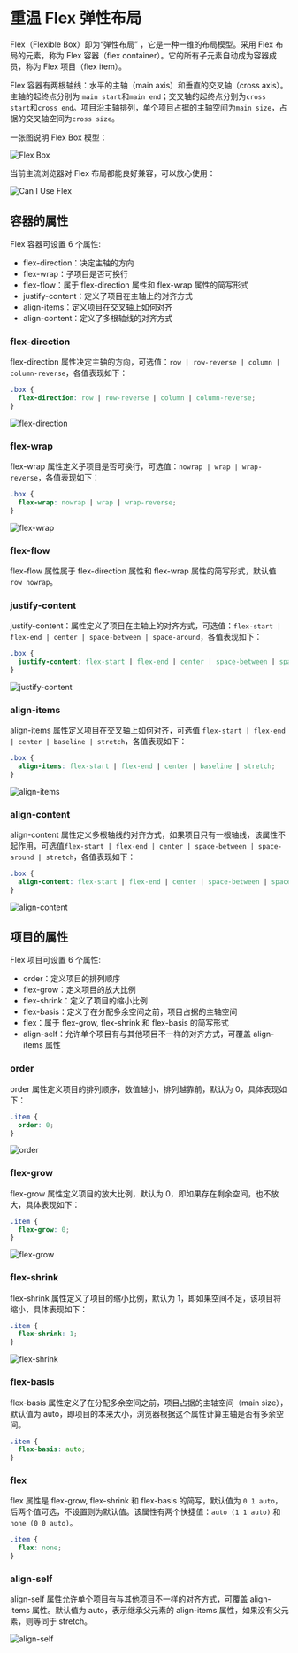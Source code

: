 # 重温 Flex 弹性布局

Flex（Flexible Box）即为“弹性布局” ，它是一种一维的布局模型。采用 Flex 布局的元素，称为 Flex 容器（flex container）。它的所有子元素自动成为容器成员，称为 Flex 项目（flex item）。

Flex 容器有两根轴线：水平的主轴（main axis）和垂直的交叉轴（cross axis）。主轴的起终点分别为 `main start`和`main end`；交叉轴的起终点分别为`cross start`和`cross end`。项目沿主轴排列，单个项目占据的主轴空间为`main size`，占据的交叉轴空间为`cross size`。

一张图说明 Flex Box 模型：

![Flex Box](https://raw.githubusercontent.com/chanshiyucx/poi/master/2019/flex_box.png)

当前主流浏览器对 Flex 布局都能良好兼容，可以放心使用：

![Can I Use Flex](https://raw.githubusercontent.com/chanshiyucx/poi/master/2019/Can_I_Use_Flex.png#full)

## 容器的属性

Flex 容器可设置 6 个属性:

- flex-direction：决定主轴的方向
- flex-wrap：子项目是否可换行
- flex-flow：属于 flex-direction 属性和 flex-wrap 属性的简写形式
- justify-content：定义了项目在主轴上的对齐方式
- align-items：定义项目在交叉轴上如何对齐
- align-content：定义了多根轴线的对齐方式

### flex-direction

flex-direction 属性决定主轴的方向，可选值：`row | row-reverse | column | column-reverse`，各值表现如下：

```css
.box {
  flex-direction: row | row-reverse | column | column-reverse;
}
```

![flex-direction](https://raw.githubusercontent.com/chanshiyucx/poi/master/2019/flex-direction.png)

### flex-wrap

flex-wrap 属性定义子项目是否可换行，可选值：`nowrap | wrap | wrap-reverse`，各值表现如下：

```css
.box {
  flex-wrap: nowrap | wrap | wrap-reverse;
}
```

![flex-wrap](https://raw.githubusercontent.com/chanshiyucx/poi/master/2019/flex-wrap.png)

### flex-flow

flex-flow 属性属于 flex-direction 属性和 flex-wrap 属性的简写形式，默认值 `row nowrap`。

### justify-content

justify-content：属性定义了项目在主轴上的对齐方式，可选值：`flex-start | flex-end | center | space-between | space-around`，各值表现如下：

```css
.box {
  justify-content: flex-start | flex-end | center | space-between | space-around;
}
```

![justify-content](https://raw.githubusercontent.com/chanshiyucx/poi/master/2019/justify-content.png)

### align-items

align-items 属性定义项目在交叉轴上如何对齐，可选值 `flex-start | flex-end | center | baseline | stretch`，各值表现如下：

```css
.box {
  align-items: flex-start | flex-end | center | baseline | stretch;
}
```

![align-items](https://raw.githubusercontent.com/chanshiyucx/poi/master/2019/align-items.png)

### align-content

align-content 属性定义多根轴线的对齐方式，如果项目只有一根轴线，该属性不起作用，可选值`flex-start | flex-end | center | space-between | space-around | stretch`，各值表现如下：

```css
.box {
  align-content: flex-start | flex-end | center | space-between | space-around | stretch;
}
```

![align-content](https://raw.githubusercontent.com/chanshiyucx/poi/master/2019/align-content.png)

## 项目的属性

Flex 项目可设置 6 个属性:

- order：定义项目的排列顺序
- flex-grow：定义项目的放大比例
- flex-shrink：定义了项目的缩小比例
- flex-basis：定义了在分配多余空间之前，项目占据的主轴空间
- flex：属于 flex-grow, flex-shrink 和 flex-basis 的简写形式
- align-self：允许单个项目有与其他项目不一样的对齐方式，可覆盖 align-items 属性

### order

order 属性定义项目的排列顺序，数值越小，排列越靠前，默认为 0，具体表现如下：

```css
.item {
  order: 0;
}
```

![order](https://raw.githubusercontent.com/chanshiyucx/poi/master/2019/order.png)

### flex-grow

flex-grow 属性定义项目的放大比例，默认为 0，即如果存在剩余空间，也不放大，具体表现如下：

```css
.item {
  flex-grow: 0;
}
```

![flex-grow](https://raw.githubusercontent.com/chanshiyucx/poi/master/2019/flex-grow.png)

### flex-shrink

flex-shrink 属性定义了项目的缩小比例，默认为 1，即如果空间不足，该项目将缩小，具体表现如下：

```css
.item {
  flex-shrink: 1;
}
```

![flex-shrink](https://raw.githubusercontent.com/chanshiyucx/poi/master/2019/flex-shrink.png)

### flex-basis

flex-basis 属性定义了在分配多余空间之前，项目占据的主轴空间（main size），默认值为 auto，即项目的本来大小，浏览器根据这个属性计算主轴是否有多余空间。

```css
.item {
  flex-basis: auto;
}
```

### flex

flex 属性是 flex-grow, flex-shrink 和 flex-basis 的简写，默认值为 `0 1 auto`，后两个值可选，不设置则为默认值。该属性有两个快捷值：`auto (1 1 auto)` 和 `none (0 0 auto)`。

```css
.item {
  flex: none;
}
```

### align-self

align-self 属性允许单个项目有与其他项目不一样的对齐方式，可覆盖 align-items 属性。默认值为 auto，表示继承父元素的 align-items 属性，如果没有父元素，则等同于 stretch。

![align-self](https://raw.githubusercontent.com/chanshiyucx/poi/master/2019/align-self.png)
